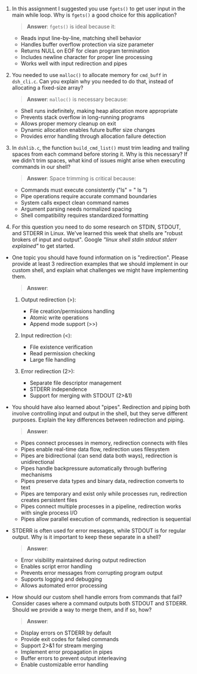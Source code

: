 1. In this assignment I suggested you use `fgets()` to get user input in the main while loop. Why is `fgets()` a good choice for this application?

    > **Answer**: `fgets()` is ideal because it:
    - Reads input line-by-line, matching shell behavior
    - Handles buffer overflow protection via size parameter
    - Returns NULL on EOF for clean program termination
    - Includes newline character for proper line processing
    - Works well with input redirection and pipes

2. You needed to use `malloc()` to allocate memory for `cmd_buff` in `dsh_cli.c`. Can you explain why you needed to do that, instead of allocating a fixed-size array?

    > **Answer**: `malloc()` is necessary because:
    - Shell runs indefinitely, making heap allocation more appropriate
    - Prevents stack overflow in long-running programs
    - Allows proper memory cleanup on exit
    - Dynamic allocation enables future buffer size changes
    - Provides error handling through allocation failure detection

3. In `dshlib.c`, the function `build_cmd_list()` must trim leading and trailing spaces from each command before storing it. Why is this necessary? If we didn't trim spaces, what kind of issues might arise when executing commands in our shell?

    > **Answer**: Space trimming is critical because:
    - Commands must execute consistently ("ls" = " ls ")
    - Pipe operations require accurate command boundaries
    - System calls expect clean command names
    - Argument parsing needs normalized spacing
    - Shell compatibility requires standardized formatting

4. For this question you need to do some research on STDIN, STDOUT, and STDERR in Linux. We've learned this week that shells are "robust brokers of input and output". Google _"linux shell stdin stdout stderr explained"_ to get started.

- One topic you should have found information on is "redirection". Please provide at least 3 redirection examples that we should implement in our custom shell, and explain what challenges we might have implementing them.

    > **Answer**: 
    1. Output redirection (>):
       - File creation/permissions handling
       - Atomic write operations
       - Append mode support (>>)
    
    2. Input redirection (<):
       - File existence verification
       - Read permission checking
       - Large file handling
    
    3. Error redirection (2>):
       - Separate file descriptor management
       - STDERR independence
       - Support for merging with STDOUT (2>&1)

- You should have also learned about "pipes". Redirection and piping both involve controlling input and output in the shell, but they serve different purposes. Explain the key differences between redirection and piping.

    > **Answer**: 
    - Pipes connect processes in memory, redirection connects with files
    - Pipes enable real-time data flow, redirection uses filesystem
    - Pipes are bidirectional (can send data both ways), redirection is unidirectional
    - Pipes handle backpressure automatically through buffering mechanisms
    - Pipes preserve data types and binary data, redirection converts to text
    - Pipes are temporary and exist only while processes run, redirection creates persistent files
    - Pipes connect multiple processes in a pipeline, redirection works with single process I/O
    - Pipes allow parallel execution of commands, redirection is sequential

- STDERR is often used for error messages, while STDOUT is for regular output. Why is it important to keep these separate in a shell?

    > **Answer**: 
    - Error visibility maintained during output redirection
    - Enables script error handling
    - Prevents error messages from corrupting program output
    - Supports logging and debugging
    - Allows automated error processing

- How should our custom shell handle errors from commands that fail? Consider cases where a command outputs both STDOUT and STDERR. Should we provide a way to merge them, and if so, how?

    > **Answer**: 
    - Display errors on STDERR by default
    - Provide exit codes for failed commands
    - Support 2>&1 for stream merging
    - Implement error propagation in pipes
    - Buffer errors to prevent output interleaving
    - Enable customizable error handling